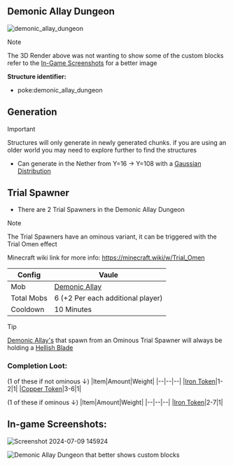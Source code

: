 ## Demonic Allay Dungeon
![demonic_allay_dungeon](https://github.com/ItsMePok/PFE/assets/136857747/4439e000-6fb5-4bc2-ba3b-3f053c50b9f3)

> [!NOTE]
> The 3D Render above was not wanting to show some of the custom blocks refer to the [In-Game Screenshots](https://github.com/ItsMePok/PFE/wiki/Demonic-Allay-Dungeon#in-game-screenshots) for a better image

**Structure identifier:**
* poke:demonic_allay_dungeon
## Generation
> [!IMPORTANT]
> Structures will only generate in newly generated chunks. if you are using an older world you may need to explore further to find the structures

* Can generate in the Nether from Y=16 -> Y=108 with a [Gaussian Distribution](https://en.wikipedia.org/wiki/Normal_distribution)

## Trial Spawner
* There are 2 Trial Spawners in the Demonic Allay Dungeon

> [!NOTE]
> The Trial Spawners have an ominous variant, it can be triggered with the Trial Omen effect
> 
> Minecraft wiki link for more info: https://minecraft.wiki/w/Trial_Omen

|Config|Vaule|
|--|--|
|Mob|[Demonic Allay](https://github.com/ItsMePok/PFE/wiki/Demonic-Allay)|
|Total Mobs|6 (+2 Per each additional player)|
|Cooldown|10 Minutes|
> [!TIP]
> [Demonic Allay's](https://github.com/ItsMePok/PFE/wiki/Demonic-Allay) that spawn from an Ominous Trial Spawner will always be holding a [Hellish Blade](https://github.com/ItsMePok/PFE/wiki/Hellish-Blade)

### Completion Loot:
(1 of these if not ominous ↓)
|Item|Amount|Weight|
|--|--|--|
|[Iron Token](https://pfewiki.gitbook.io/home/items/tokens/iron-token)|1-2|1|
|[Copper Token](https://pfewiki.gitbook.io/home/items/tokens/copper-token)|3-6|1|

(1 of these if ominous ↓)
|Item|Amount|Weight|
|--|--|--|
|[Iron Token](https://pfewiki.gitbook.io/home/items/tokens/iron-token)|2-7|1|


## In-game Screenshots:
![Screenshot 2024-07-09 145924](https://github.com/ItsMePok/PFE/assets/136857747/604da467-34ca-4904-a8e1-20a383077224)

![Demonic Allay Dungeon that better shows custom blocks](https://github.com/ItsMePok/PFE/assets/136857747/efcc1a95-9708-4bb3-aaa8-6009d8956aa4)
